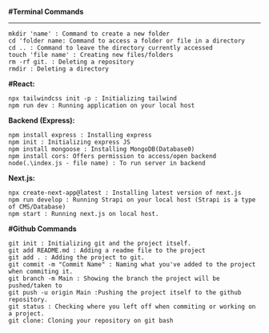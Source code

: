 **#Terminal Commands**
* ***
    mkdir 'name' : Command to create a new folder
    cd 'folder name: Command to access a folder or file in a directory
    cd .. : Command to leave the directory currently accessed
    touch 'file name' : Creating new files/folders
    rm -rf git. : Deleting a repository 
    rmdir : Deleting a directory

**#React:**

    npx tailwindcss init -p : Initializing tailwind
    npm run dev : Running application on your local host

**Backend (Express):**

    npm install express : Installing express
    npm init : Initializing express JS
    npm install mongoose : Installing MongoDB(Database0)
    npm install cors: Offers permission to access/open backend
    node(.\index.js - file name) : To run server in backend

**Next.js:**

    npx create-next-app@latest : Installing latest version of next.js
    npm run develop : Running Strapi on your local host (Strapi is a type of CMS/Database)
    npm start : Running next.js on local host.

**#Github Commands**

    git init : Initializing git and the project itself.
    git add README.md : Adding a readme file to the project
    git add . : Adding the project to git.
    git commit -m "Commit Name" : Naming what you've added to the project when commiting it.
    git branch -m Main : Showing the branch the project will be pushed/taken to
    git push -u origin Main :Pushing the project itself to the github repository.
    git status : Checking where you left off when commiting or working on a project.
    git clone: Cloning your repository on git bash
